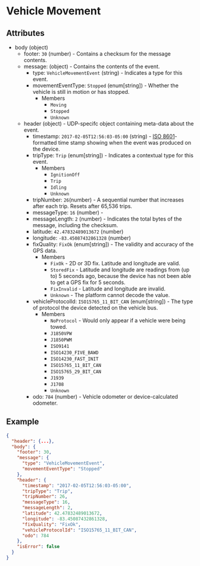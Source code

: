 # Vehicle Movement

## Attributes

- body (object)
  - footer: `30` (number) - Contains a checksum for the message contents.
  - message: (object) - Contains the contents of the event.
    - type: `VehicleMovementEvent` (string) - Indicates a type for this event.
    - movementEventType: `Stopped` (enum[string]) - Whether the vehicle is still in motion or has stopped.
      - Members
        - `Moving`
        - `Stopped`
        - `Unknown`
  - header (object) - UDP-specifc object containing meta-data about the event.
    - timestamp: `2017-02-05T12:56:03-05:00` (string) - [ISO 8601](https://en.wikipedia.org/wiki/ISO_8601)-formatted time stamp showing when the event was produced on the device.
    - tripType: `Trip` (enum[string]) - Indicates a contextual type for this event.
      - Members
        - `IgnitionOff`
        - `Trip`
        - `Idling`
        - `Unknown`
    - tripNumber: `26`(number) - A sequential number that increases after each trip. Resets after 65,536 trips.
    - messageType: `16` (number) -
    - messageLength: `2` (number) - Indicates the total bytes of the message, including the checksum.
    - latitude: `42.47832489013672` (number)
    - longitude: `-83.45087432861328` (number)
    - fixQuality: `FixOk` (enum[string]) - The validity and accuracy of the GPS data.
      - Members
        - `FixOk` - 2D or 3D fix. Latitude and longitude are valid.
        - `StoredFix` - Latitude and longitude are readings from (up to) 5 seconds ago, because the device has not been able to get a GPS fix for 5 seconds.
        - `FixInvalid` - Latitude and longitude are invalid.
        - `Unknown` - The platform cannot decode the value.
    - vehicleProtocolId: `ISO15765_11_BIT_CAN` (enum[string]) - The type of protocol the device detected on the vehicle bus.
      - Members
        - `NoProtocol` - Would only appear if a vehicle were being towed. 
        - `J1850VPW`
        - `J1850PWM`
        - `ISO9141`
        - `ISO14230_FIVE_BAWD`
        - `ISO14230_FAST_INIT`
        - `ISO15765_11_BIT_CAN`
        - `ISO15765_29_BIT_CAN`
        - `J1939`
        - `J1708`
        - `Unknown`
    - odo: `784` (number) - Vehicle odometer or device-calculated odometer.

## Example

```json
{
  "header": {...},
  "body": {
    "footer": 30,
    "message": {
      "type": "VehicleMovementEvent",
      "movementEventType": "Stopped"
    },
    "header": {
      "timestamp": "2017-02-05T12:56:03-05:00",
      "tripType": "Trip",
      "tripNumber": 26,
      "messageType": 16,
      "messageLength": 2,
      "latitude": 42.47832489013672,
      "longitude": -83.45087432861328,
      "fixQuality": "FixOk", 
      "vehicleProtocolId": "ISO15765_11_BIT_CAN",
      "odo": 784
    },
    "isError": false
  }
}
```
